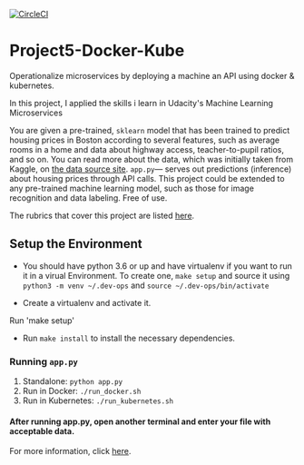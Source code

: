 [![CircleCI](https://circleci.com/github/ed36cuir/Project5-Docker-Kube.svg?style&circle-token=2d20939e1a0e482923e47417d449668a71819ac6)](https://app.circleci.com/pipelines/github/ed36cuir/Project5-Docker-Kube)

# Project5-Docker-Kube
Operationalize microservices by deploying a machine an API using docker &amp; kubernetes.

In this project, I applied the skills i learn in Udacity's Machine Learning Microservices

You are given a pre-trained, `sklearn` model that has been trained to predict housing prices in Boston according to several features, such as average rooms in a home and data about highway access, teacher-to-pupil ratios, and so on. You can read more about the data, which was initially taken from Kaggle, on [the data source site](https://www.kaggle.com/c/boston-housing). `app.py`— serves out predictions (inference) about housing prices through API calls. This project could be extended to any pre-trained machine learning model, such as those for image recognition and data labeling. Free of use.

The rubrics that cover this project are listed [here](https://review.udacity.com/#!/rubrics/2576/view).

## Setup the Environment

* You should have python 3.6 or up and have virtualenv if you want to run it in a virual Environment. To create one, `make setup` and source it using `python3 -m venv ~/.dev-ops` and `source ~/.dev-ops/bin/activate`

* Create a virtualenv and activate it.

Run 'make setup'

* Run `make install` to install the necessary dependencies.

### Running `app.py`

1. Standalone:  `python app.py`
2. Run in Docker:  `./run_docker.sh`
3. Run in Kubernetes:  `./run_kubernetes.sh`

#### After running app.py, open another terminal and enter your file with acceptable data.
For more information, click [here](https://www.kaggle.com/c/boston-housing).
